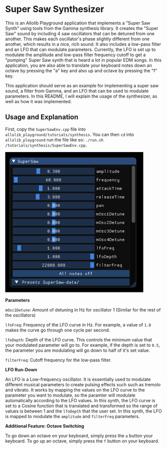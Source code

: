 # Super Saw Synthesizer
This is an Allolib Playground application that implements a "Super Saw Synth" using tools from the Gamma synthesis library. It creates the "Super Saw" sound by including 4 saw oscillators that can be detuned from one another. This makes each oscillator's phase slightly different from one another, which results in a nice, rich sound. It also includes a low-pass filter and an LFO that can modulate parameters. Currently, the LFO is set up to modulate the amplitude and low-pass filter frequency cutoff to get a "pumping" Super Saw synth that is heard a lot in popular EDM songs. In this application, you are also able to translate your keyboard notes down an octave by pressing the "a" key and also up and octave by pressing the "f" key.

This application should serve as an example for implementing a super saw sound, a filter from Gamma, and an LFO that can be used to modulate parameters. In this README, I will explain the usage of the synthesizer, as well as how it was implemented.

## Usage and Explanation
First, copy the `SuperSawEnv.cpp` file into `allolib_playground/tutorials/synthesis`. You can then `cd` into  `allolib_playground` run the file like so: `./run.sh /tutorials/synthesis/SuperSawEnv.cpp`.


<img src="super_saw_params.png"
     height=450px/>

**Parameters** 

`mOsc1Detune`: Amount of detuning in Hz for oscillator 1 (Similar for the rest of the oscillators)

`lfoFreq`: Frequency of the LFO curve in Hz. For example, a value of `1.0` makes the curve go through one cycle per second. 

`lfoDepth`: Depth of the LFO curve. This controls the minimum value that your modulated parameter will go to. For example, if the depth is set to `0.5`, the parameter you are modulating will go down to half of it's set value.

`filterFreq`: Cutoff frequency for the low-pass filter.

**LFO Run-Down**

An LFO is a Low-frequency oscillator. It is essentially used to modulate different musical parameters to create pulsing effects such such as tremolo and vibrato. It works by mapping the values on the LFO curve to the parameter you want to modulate, so the paramter will modulate automatically according to the LFO values. In this synth, the LFO curve is set to a Cosine function that is translated and transformed so the range of values is between 1 and the `lfoDepth` that the user set. In this synth, the LFO is mapped to modulate the `amplitude` and `filterFreq` parameters.

**Additional Feature: Octave Switching**

To go down an octave on your keyboard, simply press the `a` button your keyboard. To go up an octave, simply press the `f` button on your keyboard.

